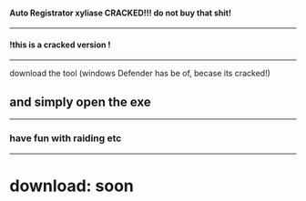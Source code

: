 #### Auto Registrator xyliase CRACKED!!! do not buy that shit!

_____________________________________________________________
#### !this is a cracked version !
_____________________________________________________________

download the tool (windows Defender has be of, becase its cracked!)

## and simply open the exe 
_____________________________________________________________


### have fun with raiding etc

______________________________________________________________

# download: soon
